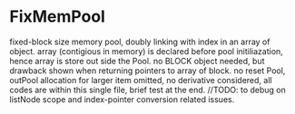 # FixMemPool
fixed-block size memory pool, doubly linking with index in an array of object.
array (contigious in memory) is declared before pool initiliazation,
hence array is store out side the Pool.
no BLOCK object needed, but drawback shown when returning pointers to array of block.
no reset Pool, outPool allocation for larger item omitted,
no derivative considered,
all codes  are within this single file, brief test at the end.
//TODO: to debug on listNode scope and index-pointer conversion related issues.
